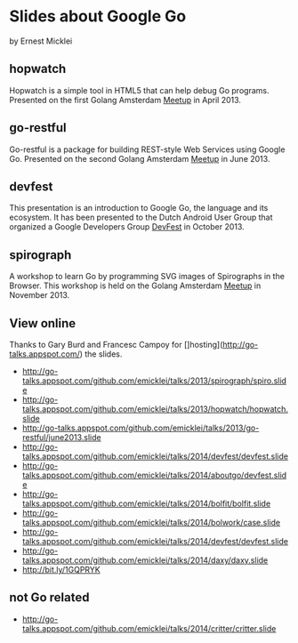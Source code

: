 Slides about Google Go
======================
by Ernest Micklei

## hopwatch
Hopwatch is a simple tool in HTML5 that can help debug Go programs. 
Presented on the first Golang Amsterdam [Meetup](http://www.meetup.com/golang-amsterdam/events/109112552/) in April 2013.


## go-restful
Go-restful is a package for building REST-style Web Services using Google Go.
Presented on the second Golang Amsterdam [Meetup](http://www.meetup.com/golang-amsterdam/events/109434672/) in June 2013.


## devfest
This presentation is an introduction to Google Go, the language and its ecosystem. It has been presented to the Dutch Android User Group that organized a Google Developers Group
[DevFest](http://www.eventbrite.com/e/gdg-devfest-netherlands-tickets-8084351513?aff=eorg) in October 2013.


## spirograph
A workshop to learn Go by programming SVG images of Spirographs in the Browser. This workshop is held on the Golang Amsterdam [Meetup](http://www.meetup.com/golang-amsterdam/events/147302682/) in November 2013.

## View online
Thanks to Gary Burd and Francesc Campoy for []hosting](http://go-talks.appspot.com/) the slides.

- http://go-talks.appspot.com/github.com/emicklei/talks/2013/spirograph/spiro.slide
- http://go-talks.appspot.com/github.com/emicklei/talks/2013/hopwatch/hopwatch.slide
- http://go-talks.appspot.com/github.com/emicklei/talks/2013/go-restful/june2013.slide
- http://go-talks.appspot.com/github.com/emicklei/talks/2014/devfest/devfest.slide
- http://go-talks.appspot.com/github.com/emicklei/talks/2014/aboutgo/devfest.slide
- http://go-talks.appspot.com/github.com/emicklei/talks/2014/bolfit/bolfit.slide
- http://go-talks.appspot.com/github.com/emicklei/talks/2014/bolwork/case.slide
- http://go-talks.appspot.com/github.com/emicklei/talks/2014/devfest/devfest.slide
- http://go-talks.appspot.com/github.com/emicklei/talks/2014/daxy/daxy.slide
- http://bit.ly/1GQPRYK


## not Go related
- http://go-talks.appspot.com/github.com/emicklei/talks/2014/critter/critter.slide
